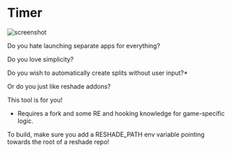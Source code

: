 # Timer

![screenshot](https://github.com/user-attachments/assets/0fa78473-c463-40df-90d8-dbdacad76397)

Do you hate launching separate apps for everything?

Do you love simplicity?

Do you wish to automatically create splits without user input?*

Or do you just like reshade addons?


This tool is for you!
  * Requires a fork and some RE and hooking knowledge for game-specific logic.


To build, make sure you add a RESHADE_PATH env variable pointing towards the root of a reshade repo!
